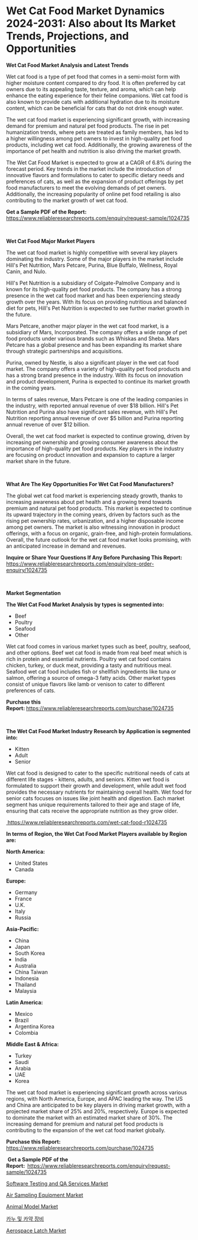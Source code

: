 <p><h1>Wet Cat Food Market Dynamics 2024-2031: Also about Its Market Trends, Projections, and Opportunities</h1></p><p><strong>Wet Cat Food Market Analysis and Latest Trends</strong></p>
<p><p>Wet cat food is a type of pet food that comes in a semi-moist form with higher moisture content compared to dry food. It is often preferred by cat owners due to its appealing taste, texture, and aroma, which can help enhance the eating experience for their feline companions. Wet cat food is also known to provide cats with additional hydration due to its moisture content, which can be beneficial for cats that do not drink enough water.</p><p>The wet cat food market is experiencing significant growth, with increasing demand for premium and natural pet food products. The rise in pet humanization trends, where pets are treated as family members, has led to a higher willingness among pet owners to invest in high-quality pet food products, including wet cat food. Additionally, the growing awareness of the importance of pet health and nutrition is also driving the market growth.</p><p>The Wet Cat Food Market is expected to grow at a CAGR of 6.8% during the forecast period. Key trends in the market include the introduction of innovative flavors and formulations to cater to specific dietary needs and preferences of cats, as well as the expansion of product offerings by pet food manufacturers to meet the evolving demands of pet owners. Additionally, the increasing popularity of online pet food retailing is also contributing to the market growth of wet cat food.</p></p>
<p><strong>Get a Sample PDF of the Report:&nbsp;</strong> <a href="https://www.reliableresearchreports.com/enquiry/request-sample/1024735">https://www.reliableresearchreports.com/enquiry/request-sample/1024735</a></p>
<p>&nbsp;</p>
<p><strong>Wet Cat Food Major Market Players</strong></p>
<p><p>The wet cat food market is highly competitive with several key players dominating the industry. Some of the major players in the market include Hill's Pet Nutrition, Mars Petcare, Purina, Blue Buffalo, Wellness, Royal Canin, and Nulo.</p><p>Hill's Pet Nutrition is a subsidiary of Colgate-Palmolive Company and is known for its high-quality pet food products. The company has a strong presence in the wet cat food market and has been experiencing steady growth over the years. With its focus on providing nutritious and balanced diet for pets, Hill's Pet Nutrition is expected to see further market growth in the future.</p><p>Mars Petcare, another major player in the wet cat food market, is a subsidiary of Mars, Incorporated. The company offers a wide range of pet food products under various brands such as Whiskas and Sheba. Mars Petcare has a global presence and has been expanding its market share through strategic partnerships and acquisitions.</p><p>Purina, owned by Nestle, is also a significant player in the wet cat food market. The company offers a variety of high-quality pet food products and has a strong brand presence in the industry. With its focus on innovation and product development, Purina is expected to continue its market growth in the coming years.</p><p>In terms of sales revenue, Mars Petcare is one of the leading companies in the industry, with reported annual revenue of over $18 billion. Hill's Pet Nutrition and Purina also have significant sales revenue, with Hill's Pet Nutrition reporting annual revenue of over $5 billion and Purina reporting annual revenue of over $12 billion.</p><p>Overall, the wet cat food market is expected to continue growing, driven by increasing pet ownership and growing consumer awareness about the importance of high-quality pet food products. Key players in the industry are focusing on product innovation and expansion to capture a larger market share in the future.</p></p>
<p>&nbsp;</p>
<p><strong>What Are The Key Opportunities For Wet Cat Food Manufacturers?</strong></p>
<p><p>The global wet cat food market is experiencing steady growth, thanks to increasing awareness about pet health and a growing trend towards premium and natural pet food products. This market is expected to continue its upward trajectory in the coming years, driven by factors such as the rising pet ownership rates, urbanization, and a higher disposable income among pet owners. The market is also witnessing innovation in product offerings, with a focus on organic, grain-free, and high-protein formulations. Overall, the future outlook for the wet cat food market looks promising, with an anticipated increase in demand and revenues.</p></p>
<p><strong>Inquire or Share Your Questions If Any Before Purchasing This Report:</strong> <a href="https://www.reliableresearchreports.com/enquiry/pre-order-enquiry/1024735">https://www.reliableresearchreports.com/enquiry/pre-order-enquiry/1024735</a></p>
<p>&nbsp;</p>
<p><strong>Market Segmentation</strong></p>
<p><strong>The Wet Cat Food Market Analysis by types is segmented into:</strong></p>
<p><ul><li>Beef</li><li>Poultry</li><li>Seafood</li><li>Other</li></ul></p>
<p><p>Wet cat food comes in various market types such as beef, poultry, seafood, and other options. Beef wet cat food is made from real beef meat which is rich in protein and essential nutrients. Poultry wet cat food contains chicken, turkey, or duck meat, providing a tasty and nutritious meal. Seafood wet cat food includes fish or shellfish ingredients like tuna or salmon, offering a source of omega-3 fatty acids. Other market types consist of unique flavors like lamb or venison to cater to different preferences of cats.</p></p>
<p><strong>Purchase this Report:&nbsp;</strong><a href="https://www.reliableresearchreports.com/purchase/1024735">https://www.reliableresearchreports.com/purchase/1024735</a></p>
<p>&nbsp;</p>
<p><strong>The Wet Cat Food Market Industry Research by Application is segmented into:</strong></p>
<p><ul><li>Kitten</li><li>Adult</li><li>Senior</li></ul></p>
<p><p>Wet cat food is designed to cater to the specific nutritional needs of cats at different life stages - kittens, adults, and seniors. Kitten wet food is formulated to support their growth and development, while adult wet food provides the necessary nutrients for maintaining overall health. Wet food for senior cats focuses on issues like joint health and digestion. Each market segment has unique requirements tailored to their age and stage of life, ensuring that cats receive the appropriate nutrition as they grow older.</p></p>
<p><a href="https://www.reliableresearchreports.com/wet-cat-food-r1024735">&nbsp;https://www.reliableresearchreports.com/wet-cat-food-r1024735</a></p>
<p><strong>In terms of Region, the Wet Cat Food Market Players available by Region are:</strong></p>
<p>
    <p> <strong> North America: </strong>
        <ul>
            <li>United States</li>
            <li>Canada</li>
        </ul>
        </p> 
    <p> <strong> Europe: </strong>
        <ul>
            <li>Germany</li>
            <li>France</li>
            <li>U.K.</li>
            <li>Italy</li>
            <li>Russia</li>
        </ul>
        </p> 
    <p> <strong> Asia-Pacific: </strong>
        <ul>
            <li>China</li>
            <li>Japan</li>
            <li>South Korea</li>
            <li>India</li>
            <li>Australia</li>
            <li>China Taiwan</li>
            <li>Indonesia</li>
            <li>Thailand</li>
            <li>Malaysia</li>
        </ul>
        </p> 
    <p> <strong> Latin America: </strong>
        <ul>
            <li>Mexico</li>
            <li>Brazil</li>
            <li>Argentina Korea</li>
            <li>Colombia</li>
        </ul>
        </p> 
    <p> <strong> Middle East & Africa: </strong>
        <ul>
            <li>Turkey</li>
            <li>Saudi</li>
            <li>Arabia</li>
            <li>UAE</li>
            <li>Korea</li>
        </ul>
    </p>
    </p>
<p><p>The wet cat food market is experiencing significant growth across various regions, with North America, Europe, and APAC leading the way. The US and China are anticipated to be key players in driving market growth, with a projected market share of 25% and 20%, respectively. Europe is expected to dominate the market with an estimated market share of 30%. The increasing demand for premium and natural pet food products is contributing to the expansion of the wet cat food market globally.</p></p>
<p><strong>Purchase this Report: </strong><a href="https://www.reliableresearchreports.com/purchase/1024735">https://www.reliableresearchreports.com/purchase/1024735</a></p>
<p>&nbsp;<strong>Get a Sample PDF of the Report:&nbsp;&nbsp;</strong><a href="https://www.reliableresearchreports.com/enquiry/request-sample/1024735">https://www.reliableresearchreports.com/enquiry/request-sample/1024735</a></p>
<p><strong></strong></p>
<p><p><a href="https://github.com/biheemgalvinlouises6hokrh3h/Market-Research-Report-List-2/blob/main/software-testing-and-qa-services-market.md">Software Testing and QA Services Market</a></p><p><a href="https://www.linkedin.com/pulse/air-sampling-equipment-market-size-cagr-trends-2024-2030-westboro-hfqec">Air Sampling Equipment Market</a></p><p><a href="https://www.linkedin.com/pulse/animal-model-market-research-report-its-history-forecast-2024-2031-aqehe">Animal Model Market</a></p><p><a href="https://github.com/anton65482023/Market-Research-Report-List-1/blob/main/413855750911.md">카누 및 카약 장비</a></p><p><a href="https://github.com/guneycigdem35/Market-Research-Report-List-3/blob/main/aerospace-latch-market.md">Aerospace Latch Market</a></p></p>